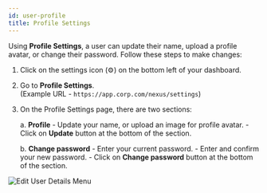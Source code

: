 ```yaml
---
id: user-profile
title: Profile Settings
---
```


Using **Profile Settings**, a user can update their name, upload a profile avatar, or change their password. Follow these steps to make changes:

1. Click on the settings icon (⚙️) on the bottom left of your dashboard.

2. Go to **Profile Settings**. <br/> 
    (Example URL - `https://app.corp.com/nexus/settings`)

3. On the Profile Settings page, there are two sections:

    a. **Profile**
        - Update your name, or upload an image for profile avatar.
        - Click on **Update** button at the bottom of the section.

    b. **Change password**
        - Enter your current password.
        - Enter and confirm your new password.
        - Click on **Change password** button at the bottom of the section.

<img className="screenshot-full" src="/img/user-management/profile-management/profile-settings/settings.png" alt="Edit User Details Menu" />

